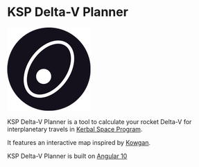 # KSP Delta-V Planner

<a href="https://ksp.loicviennois.com/" target="_blank"><img src="src/assets/icons/icon-192x192.png" width="192" alt="logo" /></a>

KSP Delta-V Planner is a tool to calculate your rocket Delta-V for
interplanetary travels in [Kerbal Space Program](https://www.kerbalspaceprogram.com/).

It features an interactive map inspired by [Kowgan](https://github.com/Kowgan/ksp_cheat_sheets).

KSP Delta-V Planner is built on [Angular 10](https://angular.io)
